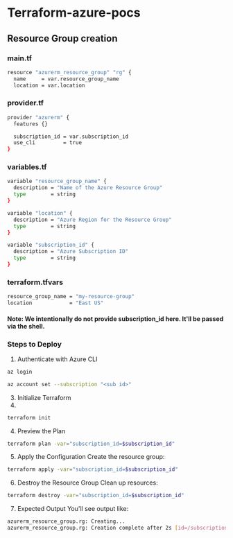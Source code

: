 # Terraform-azure-pocs


## Resource Group creation

###  main.tf

```bash
resource "azurerm_resource_group" "rg" {
  name     = var.resource_group_name
  location = var.location
```

### provider.tf
```bash
provider "azurerm" {
  features {}

  subscription_id = var.subscription_id
  use_cli         = true
}
```
### variables.tf
```bash
variable "resource_group_name" {
  description = "Name of the Azure Resource Group"
  type        = string
}

variable "location" {
  description = "Azure Region for the Resource Group"
  type        = string
}

variable "subscription_id" {
  description = "Azure Subscription ID"
  type        = string
}
```
### terraform.tfvars

```bash
resource_group_name = "my-resource-group"
location            = "East US"
```
#### Note: We intentionally do not provide subscription_id here. It'll be passed via the shell.

### Steps to Deploy

1.  Authenticate with Azure CLI

```bash
az login
```

```bash
az account set --subscription "<sub id>"
```

3.  Initialize Terraform
4.  
```bash
terraform init
```
4.  Preview the Plan


```bash
terraform plan -var="subscription_id=$subscription_id"
```
5.  Apply the Configuration
Create the resource group:


```bash
terraform apply -var="subscription_id=$subscription_id"
```

6.  Destroy the Resource Group
Clean up resources:

```bash
terraform destroy -var="subscription_id=$subscription_id"
```

7.  Expected Output
You'll see output like:

```bash
azurerm_resource_group.rg: Creating...
azurerm_resource_group.rg: Creation complete after 2s [id=/subscriptions/xxx/resourceGroups/my-resource-group]
```
